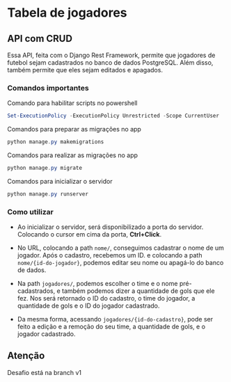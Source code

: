 # Tabela de jogadores
## API com CRUD
Essa API, feita com o Django Rest Framework, permite que jogadores de futebol sejam cadastrados no banco de dados PostgreSQL. Além disso, também permite que eles sejam editados e apagados.

### Comandos importantes

Comando para habilitar scripts no powershell

```ps1
Set-ExecutionPolicy -ExecutionPolicy Unrestricted -Scope CurrentUser
```

Comandos para preparar as migrações no app

```ps1
python manage.py makemigrations
```

Comandos para realizar as migrações no app

```ps1
python manage.py migrate
```

Comandos para inicializar o servidor

```ps1
python manage.py runserver
```

### Como utilizar

- Ao inicializar o servidor, será disponibilizado a porta do servidor. Colocando o cursor em cima da porta, **Ctrl+Click**.

- No URL, colocando a path `nome/`, conseguimos cadastrar o nome de um jogador. Após o cadastro, recebemos um ID. e colocando a path `nome/{id-do-jogador}`, podemos editar seu nome ou apagá-lo do banco de dados.

- Na path `jogadores/`, podemos escolher o time e o nome pré-cadastrados, e também podemos dizer a quantidade de gols que ele fez. Nos será retornado o ID do cadastro, o time do jogador, a quantidade de gols e o ID do jogador cadastrado.

- Da mesma forma, acessando `jogadores/{id-do-cadastro}`, pode ser feito a edição e a remoção do seu time,  a quantidade de gols, e o jogador cadastrado.

## Atenção
Desafio está na branch v1
